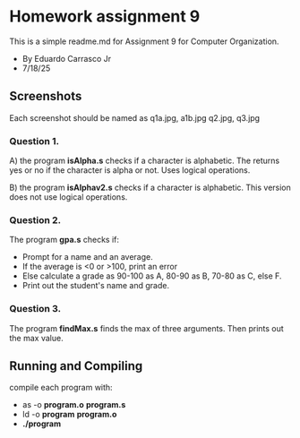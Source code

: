# Homework assignment 9
This is a simple readme.md for Assignment 9 for Computer Organization.
 - By Eduardo Carrasco Jr
 - 7/18/25
## Screenshots 

Each screenshot should be named as q1a.jpg, a1b.jpg q2.jpg, q3.jpg

### Question 1.
A) the program **isAlpha.s** checks if a character is alphabetic. The returns yes or no if the character is alpha or not. Uses logical operations.

B) the program **isAlphav2.s** checks if a character is alphabetic. This version does not use logical operations.

### Question 2.

The program **gpa.s** checks if:
- Prompt for a name and an average.
- If the average is <0 or >100,  print an error
- Else calculate a grade as 90-100 as A, 80-90 as B, 70-80 as C, else F.
- Print out the student's name and grade.


### Question 3.
The program **findMax.s** finds the max of three arguments. Then prints out the max value.


## Running and Compiling

compile each program with:
- as -o **program.o** **program.s** 
- ld -o **program** **program.o** 
- **./program**